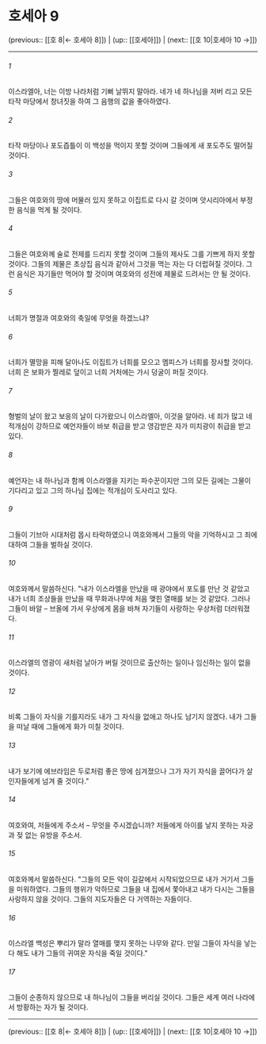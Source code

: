 # 호세아 9

(previous:: [[호 8|← 호세아 8]]) | (up:: [[호세아]]) | (next:: [[호 10|호세아 10 →]])

***




###### 1 

이스라엘아, 너는 이방 나라처럼 기뻐 날뛰지 말아라. 네가 네 하나님을 저버 리고 모든 타작 마당에서 창녀짓을 하여 그 음행의 값을 좋아하였다. 



###### 2 

타작 마당이나 포도즙틀이 이 백성을 먹이지 못할 것이며 그들에게 새 포도주도 떨어질 것이다. 



###### 3 

그들은 여호와의 땅에 머물러 있지 못하고 이집트로 다시 갈 것이며 앗시리아에서 부정한 음식을 먹게 될 것이다. 



###### 4 

그들은 여호와께 술로 전제를 드리지 못할 것이며 그들의 제사도 그를 기쁘게 하지 못할 것이다. 그들의 제물은 초상집 음식과 같아서 그것을 먹는 자는 다 더럽혀질 것이다. 그런 음식은 자기들만 먹어야 할 것이며 여호와의 성전에 제물로 드려서는 안 될 것이다. 



###### 5 

너희가 명절과 여호와의 축일에 무엇을 하겠느냐? 



###### 6 

너희가 멸망을 피해 달아나도 이집트가 너희를 모으고 멤피스가 너희를 장사할 것이다. 너희 은 보화가 찔레로 덮이고 너희 거처에는 가시 덩굴이 퍼질 것이다. 



###### 7 

형벌의 날이 왔고 보응의 날이 다가왔으니 이스라엘아, 이것을 알아라. 네 죄가 많고 네 적개심이 강하므로 예언자들이 바보 취급을 받고 영감받은 자가 미치광이 취급을 받고 있다. 



###### 8 

예언자는 내 하나님과 함께 이스라엘을 지키는 파수꾼이지만 그의 모든 길에는 그물이 기다리고 있고 그의 하나님 집에는 적개심이 도사리고 있다. 



###### 9 

그들이 기브아 시대처럼 몹시 타락하였으니 여호와께서 그들의 악을 기억하시고 그 죄에 대하여 그들을 벌하실 것이다. 



###### 10 

여호와께서 말씀하신다. "내가 이스라엘을 만났을 때 광야에서 포도를 만난 것 같았고 내가 너희 조상들을 만났을 때 무화과나무에 처음 맺힌 열매를 보는 것 같았다. 그러나 그들이 바알 – 브올에 가서 우상에게 몸을 바쳐 자기들이 사랑하는 우상처럼 더러워졌다. 



###### 11 

이스라엘의 영광이 새처럼 날아가 버릴 것이므로 출산하는 일이나 임신하는 일이 없을 것이다. 



###### 12 

비록 그들이 자식을 기를지라도 내가 그 자식을 없애고 하나도 남기지 않겠다. 내가 그들을 떠날 때에 그들에게 화가 미칠 것이다. 



###### 13 

내가 보기에 에브라임은 두로처럼 좋은 땅에 심겨졌으나 그가 자기 자식을 끌어다가 살인자들에게 넘겨 줄 것이다." 



###### 14 

여호와여, 저들에게 주소서 – 무엇을 주시겠습니까? 저들에게 아이를 낳지 못하는 자궁과 젖 없는 유방을 주소서. 



###### 15 

여호와께서 말씀하신다. "그들의 모든 악이 길갈에서 시작되었으므로 내가 거기서 그들을 미워하였다. 그들의 행위가 악하므로 그들을 내 집에서 쫓아내고 내가 다시는 그들을 사랑하지 않을 것이다. 그들의 지도자들은 다 거역하는 자들이다. 



###### 16 

이스라엘 백성은 뿌리가 말라 열매를 맺지 못하는 나무와 같다. 만일 그들이 자식을 낳는다 해도 내가 그들의 귀여운 자식을 죽일 것이다." 



###### 17 

그들이 순종하지 않으므로 내 하나님이 그들을 버리실 것이다. 그들은 세계 여러 나라에서 방황하는 자가 될 것이다.

***

(previous:: [[호 8|← 호세아 8]]) | (up:: [[호세아]]) | (next:: [[호 10|호세아 10 →]])
